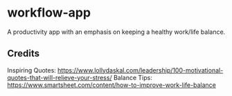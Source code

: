 # workflow-app
A productivity app with an emphasis on keeping a healthy work/life balance.

## Credits
Inspiring Quotes: <https://www.lollydaskal.com/leadership/100-motivational-quotes-that-will-relieve-your-stress/>
Balance Tips: <https://www.smartsheet.com/content/how-to-improve-work-life-balance>